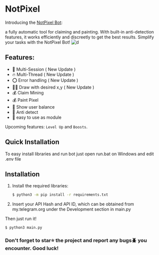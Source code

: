 # NotPixel
Introducing the [NotPixel Bot](https://t.me/notpixel): 

a fully automatic tool for claiming and painting. With built-in anti-detection features, it works efficiently and discreetly to get the best results. Simplify your tasks with the NotPixel Bot!
![d](https://github.com/aDarkDev/NotPixel/blob/3478a347a2783afbe5faff49672c4bead56d9907/shot.png)

## Features:
* 👾 Multi-Session ( New Update )
* 🔥 Multi-Thread  ( New Update )
* ⭕️ Error handling  ( New Update )
* ✍🏻 Draw with desired x,y ( New Update )
* 💰 Claim Mining
* 💰 Paint Pixel
* 💸 Show user balance
* 🤖 Anti detect
* 🐍 easy to use as module

Upcoming features: `Level Up` and `Boosts`.

## Quick Installation

To easy install libraries and run bot just open run.bat on Windows and edit .env file

## Installation

1. Install the required libraries:
   ```bash
   $ python3 -m pip install -r requirements.txt
   ```
2. Insert  your API Hash and API ID, which can be obtained from my.telegram.org under the Development section in main.py

Then just run it!
```bash
$ python3 main.py
```

### Don't forget to star⭐️ the project and report any bugs🪲 you encounter. Good luck!
